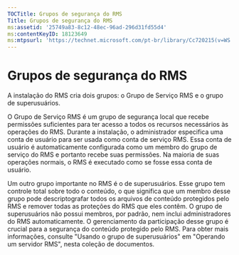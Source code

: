 ```yaml
---
TOCTitle: Grupos de segurança do RMS
Title: Grupos de segurança do RMS
ms:assetid: '25749a83-8c12-48ec-96ad-296d31fd55d4'
ms:contentKeyID: 18123649
ms:mtpsurl: 'https://technet.microsoft.com/pt-br/library/Cc720215(v=WS.10)'
---
```


Grupos de segurança do RMS
==========================

A instalação do RMS cria dois grupos: o Grupo de Serviço RMS e o grupo de superusuários.

O Grupo de Serviço RMS é um grupo de segurança local que recebe permissões suficientes para ter acesso a todos os recursos necessários às operações do RMS. Durante a instalação, o administrador especifica uma conta de usuário para ser usada como conta de serviço RMS. Essa conta de usuário é automaticamente configurada como um membro do grupo de serviço do RMS e portanto recebe suas permissões. Na maioria de suas operações normais, o RMS é executado como se fosse essa conta de usuário.

Um outro grupo importante no RMS é o de superusuários. Esse grupo tem controle total sobre todo o conteúdo, o que significa que um membro desse grupo pode descriptografar todos os arquivos de conteúdo protegidos pelo RMS e remover todas as proteções do RMS que eles contêm. O grupo de superusuários não possui membros, por padrão, nem inclui administradores do RMS automaticamente. O gerenciamento da participação desse grupo é crucial para a segurança do conteúdo protegido pelo RMS. Para obter mais informações, consulte "Usando o grupo de superusuários" em "Operando um servidor RMS", nesta coleção de documentos.
